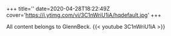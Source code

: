 +++
title=''
date=2020-04-28T18:22:49Z
cover='https://i.ytimg.com/vi/3C1nWriU1iA/hqdefault.jpg'
+++

All content belongs to GlennBeck.
{{< youtube 3C1nWriU1iA >}}
